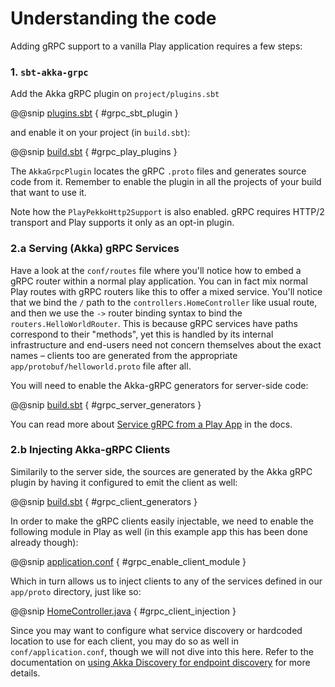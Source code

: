 # Understanding the code

Adding gRPC support to a vanilla Play application requires a few steps:

### 1. `sbt-akka-grpc`

Add the Akka gRPC plugin on `project/plugins.sbt`

@@snip [plugins.sbt](../../../../project/plugins.sbt) { #grpc_sbt_plugin }

and enable it on your project (in `build.sbt`):

@@snip [build.sbt](../../../../build.sbt) { #grpc_play_plugins }

The `AkkaGrpcPlugin` locates the gRPC `.proto` files and generates source code from it. Remember to enable the plugin
in all the projects of your build that want to use it.

Note how the `PlayPekkoHttp2Support` is also enabled. gRPC requires HTTP/2 transport and Play supports it only as an opt-in plugin.


### 2.a Serving (Akka) gRPC Services

Have a look at the `conf/routes` file where you'll notice how to embed a gRPC router within a normal play application.
You can in fact mix normal Play routes with gRPC routers like this to offer a mixed service. You'll notice that we
bind the `/` path to the `controllers.HomeController` like usual route,
and then we use the `->` router binding syntax to bind the `routers.HelloWorldRouter`. This is because gRPC services
have paths correspond to their "methods", yet this is handled by its internal infrastructure and end-users need
not concern themselves about the exact names – clients too are generated from the appropriate
`app/protobuf/helloworld.proto` file after all.

You will need to enable the Akka-gRPC generators for server-side code:

@@snip [build.sbt](../../../../build.sbt) { #grpc_server_generators }

You can read more about [Service gRPC from a Play App](https://developer.lightbend.com/docs/play-grpc/current/play/serving-grpc.html) in the docs.

### 2.b Injecting Akka-gRPC Clients

Similarily to the server side, the sources are generated by the Akka gRPC plugin by having it configured to emit the client as well:

@@snip [build.sbt](../../../../build.sbt) { #grpc_client_generators }

In order to make the gRPC clients easily injectable, we need to enable the following module in Play as well (in this
example app this has been done already though):

@@snip [application.conf](../../../../conf/application.conf) { #grpc_enable_client_module }

Which in turn allows us to inject clients to any of the services defined in our `app/proto` directory, just like so:

@@snip [HomeController.java](../../../../app/controllers/HomeController.java) { #grpc_client_injection }

Since you may want to configure what service discovery or hardcoded location to use for each client, you may do so
as well in `conf/application.conf`, though we will not dive into this here. Refer to the documentation on
[using Akka Discovery for endpoint discovery](https://developer.lightbend.com/docs/akka-grpc/current/client/configuration.html#using-akka-discovery-for-endpoint-discovery) for more details.
